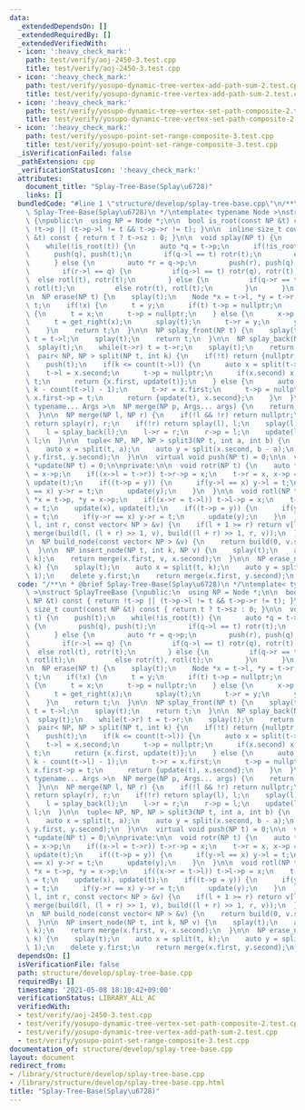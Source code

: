 ```yaml
---
data:
  _extendedDependsOn: []
  _extendedRequiredBy: []
  _extendedVerifiedWith:
  - icon: ':heavy_check_mark:'
    path: test/verify/aoj-2450-3.test.cpp
    title: test/verify/aoj-2450-3.test.cpp
  - icon: ':heavy_check_mark:'
    path: test/verify/yosupo-dynamic-tree-vertex-add-path-sum-2.test.cpp
    title: test/verify/yosupo-dynamic-tree-vertex-add-path-sum-2.test.cpp
  - icon: ':heavy_check_mark:'
    path: test/verify/yosupo-dynamic-tree-vertex-set-path-composite-2.test.cpp
    title: test/verify/yosupo-dynamic-tree-vertex-set-path-composite-2.test.cpp
  - icon: ':heavy_check_mark:'
    path: test/verify/yosupo-point-set-range-composite-3.test.cpp
    title: test/verify/yosupo-point-set-range-composite-3.test.cpp
  _isVerificationFailed: false
  _pathExtension: cpp
  _verificationStatusIcon: ':heavy_check_mark:'
  attributes:
    document_title: "Splay-Tree-Base(Splay\u6728)"
    links: []
  bundledCode: "#line 1 \"structure/develop/splay-tree-base.cpp\"\n/**\n * @brief\
    \ Splay-Tree-Base(Splay\u6728)\n */\ntemplate< typename Node >\nstruct SplayTreeBase\
    \ {\npublic:\n  using NP = Node *;\n\n  bool is_root(const NP &t) const { return\
    \ !t->p || (t->p->l != t && t->p->r != t); }\n\n  inline size_t count(const NP\
    \ &t) const { return t ? t->sz : 0; }\n\n  void splay(NP t) {\n    push(t);\n\
    \    while(!is_root(t)) {\n      auto *q = t->p;\n      if(!is_root(t)) {\n  \
    \      push(q), push(t);\n        if(q->l == t) rotr(t);\n        else rotl(t);\n\
    \      } else {\n        auto *r = q->p;\n        push(r), push(q), push(t);\n\
    \        if(r->l == q) {\n          if(q->l == t) rotr(q), rotr(t);\n        \
    \  else rotl(t), rotr(t);\n        } else {\n          if(q->r == t) rotl(q),\
    \ rotl(t);\n          else rotr(t), rotl(t);\n        }\n      }\n    }\n  }\n\
    \n  NP erase(NP t) {\n    splay(t);\n    Node *x = t->l, *y = t->r;\n    delete\
    \ t;\n    if(!x) {\n      t = y;\n      if(t) t->p = nullptr;\n    } else if(!y)\
    \ {\n      t = x;\n      t->p = nullptr;\n    } else {\n      x->p = nullptr;\n\
    \      t = get_right(x);\n      splay(t);\n      t->r = y;\n      y->p = t;\n\
    \    }\n    return t;\n  }\n\n  NP splay_front(NP t) {\n    splay(t);\n    while(t->l)\
    \ t = t->l;\n    splay(t);\n    return t;\n  }\n\n  NP splay_back(NP t) {\n  \
    \  splay(t);\n    while(t->r) t = t->r;\n    splay(t);\n    return t;\n  }\n\n\
    \  pair< NP, NP > split(NP t, int k) {\n    if(!t) return {nullptr, nullptr};\n\
    \    push(t);\n    if(k <= count(t->l)) {\n      auto x = split(t->l, k);\n  \
    \    t->l = x.second;\n      t->p = nullptr;\n      if(x.second) x.second->p =\
    \ t;\n      return {x.first, update(t)};\n    } else {\n      auto x = split(t->r,\
    \ k - count(t->l) - 1);\n      t->r = x.first;\n      t->p = nullptr;\n      if(x.first)\
    \ x.first->p = t;\n      return {update(t), x.second};\n    }\n  }\n\n  template<\
    \ typename... Args >\n  NP merge(NP p, Args... args) {\n    return merge(p, merge(args...));\n\
    \  }\n\n  NP merge(NP l, NP r) {\n    if(!l && !r) return nullptr;\n    if(!l)\
    \ return splay(r), r;\n    if(!r) return splay(l), l;\n    splay(l), splay(r);\n\
    \    l = splay_back(l);\n    l->r = r;\n    r->p = l;\n    update(l);\n    return\
    \ l;\n  }\n\n  tuple< NP, NP, NP > split3(NP t, int a, int b) {\n    splay(t);\n\
    \    auto x = split(t, a);\n    auto y = split(x.second, b - a);\n    return make_tuple(x.first,\
    \ y.first, y.second);\n  }\n\n  virtual void push(NP t) = 0;\n\n  virtual Node\
    \ *update(NP t) = 0;\n\nprivate:\n\n  void rotr(NP t) {\n    auto *x = t->p, *y\
    \ = x->p;\n    if((x->l = t->r)) t->r->p = x;\n    t->r = x, x->p = t;\n    update(x),\
    \ update(t);\n    if((t->p = y)) {\n      if(y->l == x) y->l = t;\n      if(y->r\
    \ == x) y->r = t;\n      update(y);\n    }\n  }\n\n  void rotl(NP t) {\n    auto\
    \ *x = t->p, *y = x->p;\n    if((x->r = t->l)) t->l->p = x;\n    t->l = x, x->p\
    \ = t;\n    update(x), update(t);\n    if((t->p = y)) {\n      if(y->l == x) y->l\
    \ = t;\n      if(y->r == x) y->r = t;\n      update(y);\n    }\n  }\n\n  NP build(int\
    \ l, int r, const vector< NP > &v) {\n    if(l + 1 >= r) return v[l];\n    return\
    \ merge(build(l, (l + r) >> 1, v), build((l + r) >> 1, r, v));\n  }\n\nprotected:\n\
    \n  NP build_node(const vector< NP > &v) {\n    return build(0, v.size(), v);\n\
    \  }\n\n  NP insert_node(NP t, int k, NP v) {\n    splay(t);\n    auto x = split(t,\
    \ k);\n    return merge(x.first, v, x.second);\n  }\n\n  NP erase_node(NP t, int\
    \ k) {\n    splay(t);\n    auto x = split(t, k);\n    auto y = split(x.second,\
    \ 1);\n    delete y.first;\n    return merge(x.first, y.second);\n  }\n};\n"
  code: "/**\n * @brief Splay-Tree-Base(Splay\u6728)\n */\ntemplate< typename Node\
    \ >\nstruct SplayTreeBase {\npublic:\n  using NP = Node *;\n\n  bool is_root(const\
    \ NP &t) const { return !t->p || (t->p->l != t && t->p->r != t); }\n\n  inline\
    \ size_t count(const NP &t) const { return t ? t->sz : 0; }\n\n  void splay(NP\
    \ t) {\n    push(t);\n    while(!is_root(t)) {\n      auto *q = t->p;\n      if(!is_root(t))\
    \ {\n        push(q), push(t);\n        if(q->l == t) rotr(t);\n        else rotl(t);\n\
    \      } else {\n        auto *r = q->p;\n        push(r), push(q), push(t);\n\
    \        if(r->l == q) {\n          if(q->l == t) rotr(q), rotr(t);\n        \
    \  else rotl(t), rotr(t);\n        } else {\n          if(q->r == t) rotl(q),\
    \ rotl(t);\n          else rotr(t), rotl(t);\n        }\n      }\n    }\n  }\n\
    \n  NP erase(NP t) {\n    splay(t);\n    Node *x = t->l, *y = t->r;\n    delete\
    \ t;\n    if(!x) {\n      t = y;\n      if(t) t->p = nullptr;\n    } else if(!y)\
    \ {\n      t = x;\n      t->p = nullptr;\n    } else {\n      x->p = nullptr;\n\
    \      t = get_right(x);\n      splay(t);\n      t->r = y;\n      y->p = t;\n\
    \    }\n    return t;\n  }\n\n  NP splay_front(NP t) {\n    splay(t);\n    while(t->l)\
    \ t = t->l;\n    splay(t);\n    return t;\n  }\n\n  NP splay_back(NP t) {\n  \
    \  splay(t);\n    while(t->r) t = t->r;\n    splay(t);\n    return t;\n  }\n\n\
    \  pair< NP, NP > split(NP t, int k) {\n    if(!t) return {nullptr, nullptr};\n\
    \    push(t);\n    if(k <= count(t->l)) {\n      auto x = split(t->l, k);\n  \
    \    t->l = x.second;\n      t->p = nullptr;\n      if(x.second) x.second->p =\
    \ t;\n      return {x.first, update(t)};\n    } else {\n      auto x = split(t->r,\
    \ k - count(t->l) - 1);\n      t->r = x.first;\n      t->p = nullptr;\n      if(x.first)\
    \ x.first->p = t;\n      return {update(t), x.second};\n    }\n  }\n\n  template<\
    \ typename... Args >\n  NP merge(NP p, Args... args) {\n    return merge(p, merge(args...));\n\
    \  }\n\n  NP merge(NP l, NP r) {\n    if(!l && !r) return nullptr;\n    if(!l)\
    \ return splay(r), r;\n    if(!r) return splay(l), l;\n    splay(l), splay(r);\n\
    \    l = splay_back(l);\n    l->r = r;\n    r->p = l;\n    update(l);\n    return\
    \ l;\n  }\n\n  tuple< NP, NP, NP > split3(NP t, int a, int b) {\n    splay(t);\n\
    \    auto x = split(t, a);\n    auto y = split(x.second, b - a);\n    return make_tuple(x.first,\
    \ y.first, y.second);\n  }\n\n  virtual void push(NP t) = 0;\n\n  virtual Node\
    \ *update(NP t) = 0;\n\nprivate:\n\n  void rotr(NP t) {\n    auto *x = t->p, *y\
    \ = x->p;\n    if((x->l = t->r)) t->r->p = x;\n    t->r = x, x->p = t;\n    update(x),\
    \ update(t);\n    if((t->p = y)) {\n      if(y->l == x) y->l = t;\n      if(y->r\
    \ == x) y->r = t;\n      update(y);\n    }\n  }\n\n  void rotl(NP t) {\n    auto\
    \ *x = t->p, *y = x->p;\n    if((x->r = t->l)) t->l->p = x;\n    t->l = x, x->p\
    \ = t;\n    update(x), update(t);\n    if((t->p = y)) {\n      if(y->l == x) y->l\
    \ = t;\n      if(y->r == x) y->r = t;\n      update(y);\n    }\n  }\n\n  NP build(int\
    \ l, int r, const vector< NP > &v) {\n    if(l + 1 >= r) return v[l];\n    return\
    \ merge(build(l, (l + r) >> 1, v), build((l + r) >> 1, r, v));\n  }\n\nprotected:\n\
    \n  NP build_node(const vector< NP > &v) {\n    return build(0, v.size(), v);\n\
    \  }\n\n  NP insert_node(NP t, int k, NP v) {\n    splay(t);\n    auto x = split(t,\
    \ k);\n    return merge(x.first, v, x.second);\n  }\n\n  NP erase_node(NP t, int\
    \ k) {\n    splay(t);\n    auto x = split(t, k);\n    auto y = split(x.second,\
    \ 1);\n    delete y.first;\n    return merge(x.first, y.second);\n  }\n};\n"
  dependsOn: []
  isVerificationFile: false
  path: structure/develop/splay-tree-base.cpp
  requiredBy: []
  timestamp: '2021-05-08 18:10:42+09:00'
  verificationStatus: LIBRARY_ALL_AC
  verifiedWith:
  - test/verify/aoj-2450-3.test.cpp
  - test/verify/yosupo-dynamic-tree-vertex-set-path-composite-2.test.cpp
  - test/verify/yosupo-dynamic-tree-vertex-add-path-sum-2.test.cpp
  - test/verify/yosupo-point-set-range-composite-3.test.cpp
documentation_of: structure/develop/splay-tree-base.cpp
layout: document
redirect_from:
- /library/structure/develop/splay-tree-base.cpp
- /library/structure/develop/splay-tree-base.cpp.html
title: "Splay-Tree-Base(Splay\u6728)"
---
```

